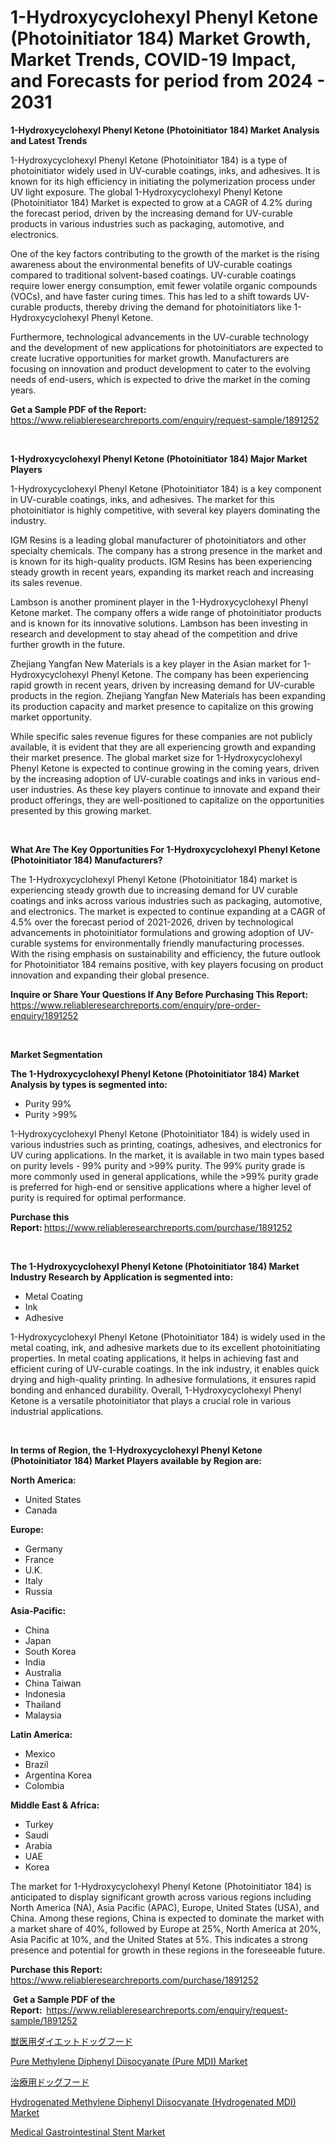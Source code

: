 <p><h1>1-Hydroxycyclohexyl Phenyl Ketone (Photoinitiator 184) Market Growth, Market Trends, COVID-19 Impact, and Forecasts for period from 2024 - 2031</h1></p><p><strong>1-Hydroxycyclohexyl Phenyl Ketone (Photoinitiator 184) Market Analysis and Latest Trends</strong></p>
<p><p>1-Hydroxycyclohexyl Phenyl Ketone (Photoinitiator 184) is a type of photoinitiator widely used in UV-curable coatings, inks, and adhesives. It is known for its high efficiency in initiating the polymerization process under UV light exposure. The global 1-Hydroxycyclohexyl Phenyl Ketone (Photoinitiator 184) Market is expected to grow at a CAGR of 4.2% during the forecast period, driven by the increasing demand for UV-curable products in various industries such as packaging, automotive, and electronics.</p><p>One of the key factors contributing to the growth of the market is the rising awareness about the environmental benefits of UV-curable coatings compared to traditional solvent-based coatings. UV-curable coatings require lower energy consumption, emit fewer volatile organic compounds (VOCs), and have faster curing times. This has led to a shift towards UV-curable products, thereby driving the demand for photoinitiators like 1-Hydroxycyclohexyl Phenyl Ketone.</p><p>Furthermore, technological advancements in the UV-curable technology and the development of new applications for photoinitiators are expected to create lucrative opportunities for market growth. Manufacturers are focusing on innovation and product development to cater to the evolving needs of end-users, which is expected to drive the market in the coming years.</p></p>
<p><strong>Get a Sample PDF of the Report:&nbsp;</strong> <a href="https://www.reliableresearchreports.com/enquiry/request-sample/1891252">https://www.reliableresearchreports.com/enquiry/request-sample/1891252</a></p>
<p>&nbsp;</p>
<p><strong>1-Hydroxycyclohexyl Phenyl Ketone (Photoinitiator 184) Major Market Players</strong></p>
<p><p>1-Hydroxycyclohexyl Phenyl Ketone (Photoinitiator 184) is a key component in UV-curable coatings, inks, and adhesives. The market for this photoinitiator is highly competitive, with several key players dominating the industry.</p><p>IGM Resins is a leading global manufacturer of photoinitiators and other specialty chemicals. The company has a strong presence in the market and is known for its high-quality products. IGM Resins has been experiencing steady growth in recent years, expanding its market reach and increasing its sales revenue.</p><p>Lambson is another prominent player in the 1-Hydroxycyclohexyl Phenyl Ketone market. The company offers a wide range of photoinitiator products and is known for its innovative solutions. Lambson has been investing in research and development to stay ahead of the competition and drive further growth in the future.</p><p>Zhejiang Yangfan New Materials is a key player in the Asian market for 1-Hydroxycyclohexyl Phenyl Ketone. The company has been experiencing rapid growth in recent years, driven by increasing demand for UV-curable products in the region. Zhejiang Yangfan New Materials has been expanding its production capacity and market presence to capitalize on this growing market opportunity.</p><p>While specific sales revenue figures for these companies are not publicly available, it is evident that they are all experiencing growth and expanding their market presence. The global market size for 1-Hydroxycyclohexyl Phenyl Ketone is expected to continue growing in the coming years, driven by the increasing adoption of UV-curable coatings and inks in various end-user industries. As these key players continue to innovate and expand their product offerings, they are well-positioned to capitalize on the opportunities presented by this growing market.</p></p>
<p>&nbsp;</p>
<p><strong>What Are The Key Opportunities For 1-Hydroxycyclohexyl Phenyl Ketone (Photoinitiator 184) Manufacturers?</strong></p>
<p><p>The 1-Hydroxycyclohexyl Phenyl Ketone (Photoinitiator 184) market is experiencing steady growth due to increasing demand for UV curable coatings and inks across various industries such as packaging, automotive, and electronics. The market is expected to continue expanding at a CAGR of 4.5% over the forecast period of 2021-2026, driven by technological advancements in photoinitiator formulations and growing adoption of UV-curable systems for environmentally friendly manufacturing processes. With the rising emphasis on sustainability and efficiency, the future outlook for Photoinitiator 184 remains positive, with key players focusing on product innovation and expanding their global presence.</p></p>
<p><strong>Inquire or Share Your Questions If Any Before Purchasing This Report:</strong> <a href="https://www.reliableresearchreports.com/enquiry/pre-order-enquiry/1891252">https://www.reliableresearchreports.com/enquiry/pre-order-enquiry/1891252</a></p>
<p>&nbsp;</p>
<p><strong>Market Segmentation</strong></p>
<p><strong>The 1-Hydroxycyclohexyl Phenyl Ketone (Photoinitiator 184) Market Analysis by types is segmented into:</strong></p>
<p><ul><li>Purity 99%</li><li>Purity >99%</li></ul></p>
<p><p>1-Hydroxycyclohexyl Phenyl Ketone (Photoinitiator 184) is widely used in various industries such as printing, coatings, adhesives, and electronics for UV curing applications. In the market, it is available in two main types based on purity levels - 99% purity and >99% purity. The 99% purity grade is more commonly used in general applications, while the >99% purity grade is preferred for high-end or sensitive applications where a higher level of purity is required for optimal performance.</p></p>
<p><strong>Purchase this Report:&nbsp;</strong><a href="https://www.reliableresearchreports.com/purchase/1891252">https://www.reliableresearchreports.com/purchase/1891252</a></p>
<p>&nbsp;</p>
<p><strong>The 1-Hydroxycyclohexyl Phenyl Ketone (Photoinitiator 184) Market Industry Research by Application is segmented into:</strong></p>
<p><ul><li>Metal Coating</li><li>Ink</li><li>Adhesive</li></ul></p>
<p><p>1-Hydroxycyclohexyl Phenyl Ketone (Photoinitiator 184) is widely used in the metal coating, ink, and adhesive markets due to its excellent photoinitiating properties. In metal coating applications, it helps in achieving fast and efficient curing of UV-curable coatings. In the ink industry, it enables quick drying and high-quality printing. In adhesive formulations, it ensures rapid bonding and enhanced durability. Overall, 1-Hydroxycyclohexyl Phenyl Ketone is a versatile photoinitiator that plays a crucial role in various industrial applications.</p></p>
<p>&nbsp;</p>
<p><strong>In terms of Region, the 1-Hydroxycyclohexyl Phenyl Ketone (Photoinitiator 184) Market Players available by Region are:</strong></p>
<p>
    <p> <strong> North America: </strong>
        <ul>
            <li>United States</li>
            <li>Canada</li>
        </ul>
        </p> 
    <p> <strong> Europe: </strong>
        <ul>
            <li>Germany</li>
            <li>France</li>
            <li>U.K.</li>
            <li>Italy</li>
            <li>Russia</li>
        </ul>
        </p> 
    <p> <strong> Asia-Pacific: </strong>
        <ul>
            <li>China</li>
            <li>Japan</li>
            <li>South Korea</li>
            <li>India</li>
            <li>Australia</li>
            <li>China Taiwan</li>
            <li>Indonesia</li>
            <li>Thailand</li>
            <li>Malaysia</li>
        </ul>
        </p> 
    <p> <strong> Latin America: </strong>
        <ul>
            <li>Mexico</li>
            <li>Brazil</li>
            <li>Argentina Korea</li>
            <li>Colombia</li>
        </ul>
        </p> 
    <p> <strong> Middle East & Africa: </strong>
        <ul>
            <li>Turkey</li>
            <li>Saudi</li>
            <li>Arabia</li>
            <li>UAE</li>
            <li>Korea</li>
        </ul>
    </p>
    </p>
<p><p>The market for 1-Hydroxycyclohexyl Phenyl Ketone (Photoinitiator 184) is anticipated to display significant growth across various regions including North America (NA), Asia Pacific (APAC), Europe, United States (USA), and China. Among these regions, China is expected to dominate the market with a market share of 40%, followed by Europe at 25%, North America at 20%, Asia Pacific at 10%, and the United States at 5%. This indicates a strong presence and potential for growth in these regions in the foreseeable future.</p></p>
<p><strong>Purchase this Report: </strong><a href="https://www.reliableresearchreports.com/purchase/1891252">https://www.reliableresearchreports.com/purchase/1891252</a></p>
<p>&nbsp;<strong>Get a Sample PDF of the Report:&nbsp;&nbsp;</strong><a href="https://www.reliableresearchreports.com/enquiry/request-sample/1891252">https://www.reliableresearchreports.com/enquiry/request-sample/1891252</a></p>
<p><strong></strong></p>
<p><p><a href="https://github.com/oafhukehf4709715/Market-Research-Report-List-1/blob/main/58600101964.md">獣医用ダイエットドッグフード</a></p><p><a href="https://github.com/jodemen/Market-Research-Report-List-1/blob/main/pure-methylene-diphenyl-diisocyanate-pure-mdi-market.md">Pure Methylene Diphenyl Diisocyanate (Pure MDI) Market</a></p><p><a href="https://github.com/dzy793153605/Market-Research-Report-List-1/blob/main/95095861965.md">治療用ドッグフード</a></p><p><a href="https://github.com/jj19131/Market-Research-Report-List-1/blob/main/hydrogenated-methylene-diphenyl-diisocyanate-hydrogenated-mdi-market.md">Hydrogenated Methylene Diphenyl Diisocyanate (Hydrogenated MDI) Market</a></p><p><a href="https://issuu.com/reportprime-2/docs/medical-gastrointestinal-stent-market-size-2030.pp">Medical Gastrointestinal Stent Market</a></p></p>